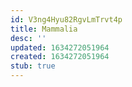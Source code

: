 ```yaml
---
id: V3ng4Hyu82RgvLmTrvt4p
title: Mammalia
desc: ''
updated: 1634272051964
created: 1634272051964
stub: true
---
```


